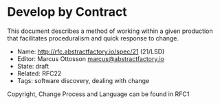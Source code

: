 # Develop by Contract

This document describes a method of working within a given production that facilitates proceduralism and quick response to change.

* Name: http://rfc.abstractfactory.io/spec/21 (21/LSD)
* Editor: Marcus Ottosson <marcus@abstractfactory.io>
* State: draft
* Related: RFC22
* Tags: software discovery, dealing with change

Copyright, Change Process and Language can be found in RFC1
